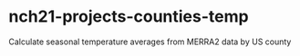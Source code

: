 # nch21-projects-counties-temp
Calculate seasonal temperature averages from MERRA2 data by US county
